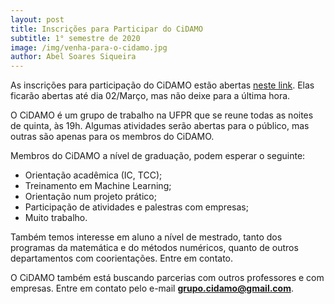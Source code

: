 ```yaml
---
layout: post
title: Inscrições para Participar do CiDAMO
subtitle: 1° semestre de 2020
image: /img/venha-para-o-cidamo.jpg
author: Abel Soares Siqueira
---
```


As inscrições para participação do CiDAMO estão abertas [neste link](https://forms.gle/8to2zT2xQGP5CRqm9). Elas ficarão abertas até dia 02/Março, mas não deixe para a última hora.

O CiDAMO é um grupo de trabalho na UFPR que se reune todas as noites de quinta, às 19h. Algumas atividades serão abertas para o público, mas outras são apenas para os membros do CiDAMO.

Membros do CiDAMO a nível de graduação, podem esperar o seguinte:
- Orientação acadêmica (IC, TCC);
- Treinamento em Machine Learning;
- Orientação num projeto prático;
- Participação de atividades e palestras com empresas;
- Muito trabalho.

Também temos interesse em aluno a nível de mestrado, tanto dos programas da matemática e do métodos numéricos, quanto de outros departamentos com coorientações. Entre em contato.

O CiDAMO também está buscando parcerias com outros professores e com empresas. Entre em contato pelo e-mail **grupo.cidamo@gmail.com**.
